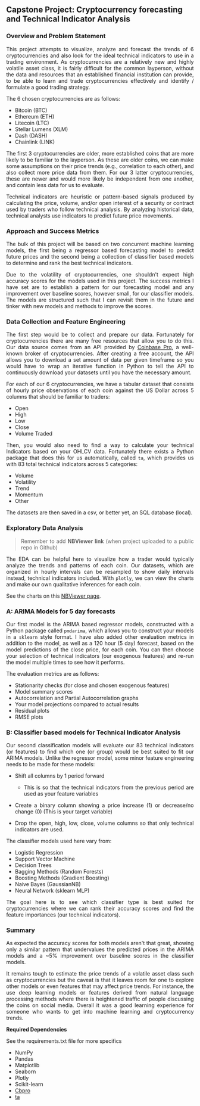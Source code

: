 ## Capstone Project: Cryptocurrency forecasting and Technical Indicator Analysis

<div style="text-align: justify">

### Overview and Problem Statement

This project attempts to visualize, analyze and forecast the trends of 6 cryptocurrencies and also look for the ideal technical indicators to use in a trading environment. As cryptocurrencies are a relatively new and highly volatile asset class, it is fairly difficult for the common layperson, without the data and resources that an established financial institution can provide, to be able to learn and trade cryptocurrencies effectively and identify / formulate a good trading strategy.

The 6 chosen cryptocurrencies are as follows:

- Bitcoin (BTC)
- Ethereum (ETH)
- Litecoin (LTC)
- Stellar Lumens (XLM)
- Dash (DASH)
- Chainlink (LINK)

The first 3 cryptocurrencies are older, more established coins that are more likely to be familiar to the layperson. As these are older coins, we can make some assumptions on their price trends (e.g., correlation to each other), and also collect more price data from them. For our 3 latter cryptocurrencies, these are newer and would more likely be independent from one another, and contain less data for us to evaluate. 

Technical indicators are heuristic or pattern-based signals produced by calculating the price, volume, and/or open interest of a security or contract used by traders who follow technical analysis. By analyzing historical data, technical analysts use indicators to predict future price movements. 

### Approach and Success Metrics

The bulk of this project will be based on two concurrent machine learning models, the first being a regressor based forecasting model to predict future prices and the second being a collection of classifier based models to determine and rank the best technical indicators.

Due to the volatility of cryptocurrencies, one shouldn't expect high accuracy scores for the models used in this project. The success metrics I have set are to establish a pattern for our forecasting model and any improvement over baseline scores, however small, for our classifier models. The models are structured such that I can revisit them in the future and tinker with new models and methods to improve the scores.

### Data Collection and Feature Engineering

The first step would be to collect and prepare our data. Fortunately for cryptocurrencies there are many free resources that allow you to do this. Our data source comes from an API provided by [Coinbase Pro](https://pro.coinbase.com), a well-known broker of cryptocurrencies. After creating a free account, the API allows you to download a set amount of data per given timeframe so you would have to wrap an iterative function in Python to tell the API to continuously download your datasets until you have the necessary amount.

For each of our 6 cryptocurrencies, we have a tabular dataset that consists of hourly price observations of each coin against the US Dollar across 5 columns that should be familiar to traders:

- Open
- High
- Low
- Close
- Volume Traded

Then, you would also need to find a way to calculate your technical Indicators based on your OHLCV data. Fortunately there exists a Python package that does this for us automatically, called `ta`, which provides us with 83 total technical indicators across 5 categories:

- Volume
- Volatility
- Trend
- Momentum
- Other

The datasets are then saved in a csv, or better yet, an SQL database (local).

### Exploratory Data Analysis

> Remember to add **NBViewer link** (when project uploaded to a public repo in Github)

The EDA can be helpful here to visualize how a trader would typically analyze the trends and patterns of each coin. Our datasets, which are organized in hourly intervals can be resampled to show daily intervals instead, technical indicators included. With `plotly`, we can view the charts and make our own qualitative inferences for each coin. 

See the charts on this [NBViewer page]().

### A: ARIMA Models for 5 day forecasts

Our first model is the ARIMA based regressor models, constructed with a Python package called `pmdarima`, which allows you to construct your models in a `sklearn` style format. I have also added other evaluation metrics in addition to the model, as well as a 120 hour (5 day) forecast, based on the model predictions of the close price, for each coin. You can then choose your selection of technical indicators (our exogenous features) and re-run the model multiple times to see how it performs. 

The evaluation metrics are as follows:

- Stationarity checks (for close and chosen exogenous features)
- Model summary scores
- Autocorrelation and Partial Autocorrelation graphs
- Your model projections compared to actual results
- Residual plots
- RMSE plots

### B: Classifier based models for Technical Indicator Analysis

Our second classification models will evaluate our 83 technical indicators (or features) to find which one (or group) would be best suited to fit our ARIMA models. Unlike the regressor model, some minor feature engineering needs to be made for these models:

- Shift all columns by 1 period forward
	- This is so that the technical indicators from the previous period are used as your feature variables

- Create a binary column showing a price increase (1) or decrease/no change (0) (This is your target variable)

- Drop the open, high, low, close, volume columns so that only technical indicators are used.

The classifier models used here vary from:

- Logistic Regression
- Support Vector Machine
- Decision Trees
- Bagging Methods (Random Forests)
- Boosting Methods (Gradient Boosting)
- Naive Bayes (GaussianNB)
- Neural Network (sklearn MLP)

The goal here is to see which classifier type is best suited for cryptocurrencies where we can rank their accuracy scores and find the feature importances (our technical indicators).

### Summary

As expected the accuracy scores for both models aren't that great, showing only a similar pattern that undervalues the predicted prices in the ARIMA models and a ~5% improvement over baseline scores in the classifier models.

It remains tough to estimate the price trends of a volatile asset class such as cryptocurrencies but the caveat is that it leaves room for one to explore other models or even features that may affect price trends. For instance, the use deep learning models or features derived from natural language processing methods where there is heightened traffic of people discussing the coins on social media. Overall it was a good learning experience for someone who wants to get into machine learning and cryptocurrency trends.

**Required Dependencies**

See the requirements.txt file for more specifics

- NumPy
- Pandas
- Matplotlib
- Seaborn
- Plotly
- Scikit-learn
- [Cbpro](https://pypi.org/project/cbpro/)
- [ta](https://github.com/bukosabino/ta)
